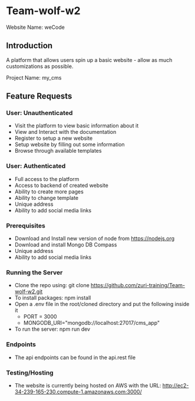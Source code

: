 # Team-wolf-w2

Website Name: weCode

## Introduction

A platform that allows users spin up a basic website - allow as much customizations as possible.

Project Name: my_cms

## Feature Requests

### User: Unauthenticated

- Visit the platform to view basic information about it
- View and Interact with the documentation
- Register to setup a new website
- Setup website by filling out some information
- Browse through available templates

### User: Authenticated

- Full access to the platform
- Access to backend of created website
- Ability to create more pages
- Ability to change template
- Unique address
- Ability to add social media links

### Prerequisites

- Download and Install new version of node from https://nodejs.org
- Download and install Mongo DB Compass
- Unique address
- Ability to add social media links

### Running the Server

- Clone the repo using: git clone https://github.com/zuri-training/Team-wolf-w2.git
- To install packages: npm install
- Open a .env file in the root/cloned directory and put the following inside it
  - PORT = 3000
  - MONGODB_URI="mongodb://localhost:27017/cms_app"
- To run the server: npm run dev

### Endpoints

- The api endpoints can be found in the api.rest file

### Testing/Hosting

- The website is currently being hosted on AWS with the URL: http://ec2-34-239-165-230.compute-1.amazonaws.com:3000/
